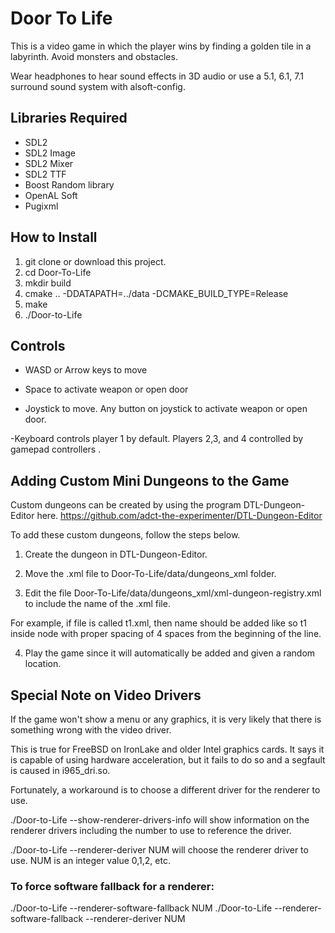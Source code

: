 # Door To Life

This is a video game in which the player wins by finding a golden tile in a labyrinth. Avoid monsters and obstacles.

Wear headphones to hear sound effects in 3D audio or use a 5.1, 6.1, 7.1 surround sound system with alsoft-config.
## Libraries Required
- SDL2
- SDL2 Image
- SDL2 Mixer
- SDL2 TTF
- Boost Random library
- OpenAL Soft
- Pugixml

## How to Install

1. git clone or download this project.
2. cd Door-To-Life
3. mkdir build
4. cmake .. -DDATAPATH=../data -DCMAKE_BUILD_TYPE=Release
5. make
6. ./Door-to-Life


## Controls
- WASD or Arrow keys to move

- Space to activate weapon or open door

- Joystick to move. Any button on joystick to activate weapon or open door.

-Keyboard controls player 1 by default. Players 2,3, and 4 controlled by gamepad controllers .

## Adding Custom Mini Dungeons to the Game

Custom dungeons can be created by using the program DTL-Dungeon-Editor here.
https://github.com/adct-the-experimenter/DTL-Dungeon-Editor

To add these custom dungeons, follow the steps below.

1. Create the dungeon in DTL-Dungeon-Editor.

2. Move the .xml file to Door-To-Life/data/dungeons_xml folder.

3. Edit the file Door-To-Life/data/dungeons_xml/xml-dungeon-registry.xml to include the name of the .xml file.

For example, if file is called t1.xml, then name should be added like so <Name>t1</Name> inside <Dungeons> node
with proper spacing of 4 spaces from the beginning of the line.

4. Play the game since it will automatically be added and given a random location.

## Special Note on Video Drivers

If the game won't show a menu or any graphics, it is very likely that there is something wrong with the video driver.

This is true for FreeBSD on IronLake and older Intel graphics cards. 
It says it is capable of using hardware acceleration, but it fails to do so and a segfault is caused in i965_dri.so.

Fortunately, a workaround is to choose a different driver for the renderer to use.

./Door-to-Life --show-renderer-drivers-info will show information on the renderer drivers including the number to use to reference the driver.

./Door-to-Life --renderer-deriver NUM will choose the renderer driver to use. NUM is an integer value 0,1,2, etc.

### To force software fallback for a renderer:
./Door-to-Life --renderer-software-fallback NUM
./Door-to-Life --renderer-software-fallback --renderer-deriver NUM

